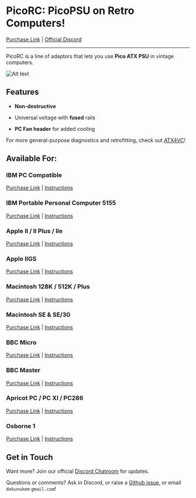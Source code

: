 # PicoRC: PicoPSU on Retro Computers!

[Purchase Link](https://www.tindie.com/stores/dekunukem/items/) | [Official Discord](https://discord.gg/HAuuh3pAmB)

----

PicoRC is a line of adaptors that lets you use **Pico ATX PSU** in vintage computers.

![Alt text](photos/mac_plus/header.jpeg)

## Features

* **Non-destructive**

* Universal voltage with **fused** rails

* **PC Fan header** for added cooling

For more general-purpose diagnostics and retrofitting, check out [ATX4VC](https://github.com/dekuNukem/ATX4VC)!

## Available For:

### IBM PC Compatible

[Purchase Link](https://www.tindie.com/products/31437) | [Instructions](ibmpc.md)

### IBM Portable Personal Computer 5155

[Purchase Link](https://www.tindie.com/products/31437) | [Instructions](ibm5155.md)

### Apple II / II Plus / IIe

[Purchase Link](https://www.tindie.com/products/29185/) | [Instructions](appleii.md)

### Apple IIGS

[Purchase Link](https://www.tindie.com/products/30055/) | [Instructions](apple_iigs.md)

### Macintosh 128K / 512K / Plus

[Purchase Link](https://www.tindie.com/products/28754/) | [Instructions](og_mac.md)

### Macintosh SE & SE/30

[Purchase Link](https://www.tindie.com/products/29184/) | [Instructions](mac_se_se30.md)

### BBC Micro

[Purchase Link](https://www.tindie.com/products/31079/) | [Instructions](bbc_micro.md)

### BBC Master

[Purchase Link](https://www.tindie.com/products/31079/) | [Instructions](bbc_master.md)

### Apricot PC / PC XI / PC286

[Purchase Link](https://www.tindie.com/products/31080/) | [Instructions](apricot_pc.md)

### Osborne 1

[Purchase Link](https://www.tindie.com/products/30087/) | [Instructions](osborne1.md)

## Get in Touch

Want more? Join our official [Discord Chatroom](https://discord.gg/T9uuFudg7j) for updates.

Questions or comments? Ask in Discord, or raise a [Github issue](https://github.com/dekuNukem/ATX4VC/issues), or email `dekunukem` `gmail.com`!


